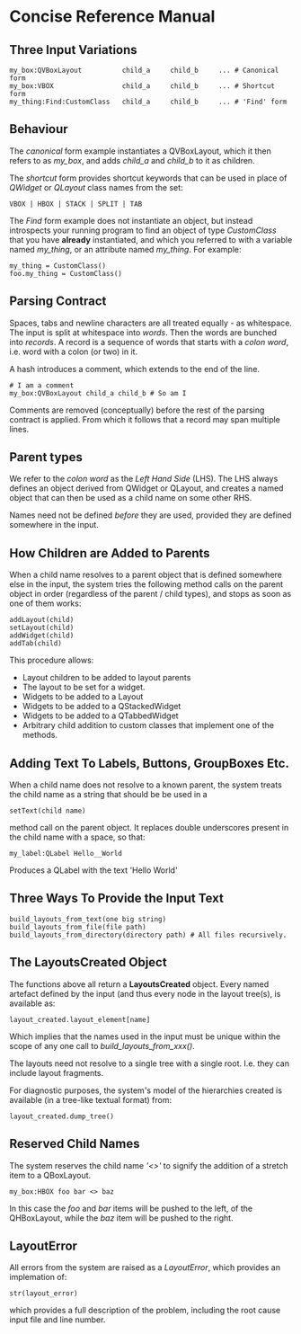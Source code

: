 # Concise Reference Manual

## Three Input Variations
    my_box:QVBoxLayout          child_a     child_b     ... # Canonical form
    my_box:VBOX                 child_a     child_b     ... # Shortcut form
    my_thing:Find:CustomClass   child_a     child_b     ... # 'Find' form

## Behaviour
The *canonical* form example instantiates a QVBoxLayout, which it then refers to 
as *my_box*, and adds *child_a* and *child_b* to it as children.

The *shortcut* form provides shortcut keywords that can be used in place of 
*QWidget* or *QLayout* class names from the set:

    VBOX | HBOX | STACK | SPLIT | TAB
    
The *Find* form example does not instantiate an object, but instead introspects 
your running program to find an object of type *CustomClass* that you have
**already** instantiated, and which you referred to with a variable named 
*my_thing*, or an attribute named *my_thing*. For example:

    my_thing = CustomClass()
    foo.my_thing = CustomClass()

## Parsing Contract
Spaces, tabs and newline characters are all treated equally - as whitespace.
The input is split at whitespace into *words*. Then the words are bunched into
*records*. A record is a sequence of words that starts with a *colon word*, 
i.e. word with a colon (or two) in it.

A hash introduces a comment, which extends to the end of the line.

    # I am a comment
    my_box:QVBoxLayout child_a child_b # So am I
    
Comments are removed (conceptually) before the rest of the parsing contract 
is applied. From which it follows that a record may span multiple lines.

## Parent types
We refer to the *colon word* as the *Left Hand Side* (LHS). The LHS always 
defines an object derived from QWidget or QLayout, and creates a named object 
that can then be used as a child name on some other RHS.

Names need not be defined *before* they are used, provided they are defined 
somewhere in the input.

## How Children are Added to Parents
When a child name resolves to a parent object that is defined somewhere else 
in the input, the system tries the following method calls on the parent object
in order (regardless of the parent / child types), and stops as soon as one of 
them works:

    addLayout(child)
    setLayout(child)
    addWidget(child)
    addTab(child)
    
This procedure allows:
*  Layout children to be added to layout parents
*  The layout to be set for a widget.
*  Widgets to be added to a Layout
*  Widgets to be added to a QStackedWidget
*  Widgets to be added to a QTabbedWidget
*  Arbitrary child addition to custom classes that implement one of the 
   methods.
   
## Adding Text To Labels, Buttons, GroupBoxes Etc.
When a child name does not resolve to a known parent, the system treats the
child name as a string that should be be used in a

    setText(child name)
    
method call on the parent object. It replaces double underscores present in the
child name with a space, so that:
    
    my_label:QLabel Hello__World
    
Produces a QLabel with the text 'Hello World'

## Three Ways To Provide the Input Text

    build_layouts_from_text(one big string)
    build_layouts_from_file(file path)
    build_layouts_from_directory(directory path) # All files recursively.
    
## The LayoutsCreated Object
The functions above all return a **LayoutsCreated** object. 
Every named artefact defined by the input (and thus every node in 
the layout tree(s), is available as:

    layout_created.layout_element[name]
    
Which implies that the names used in the input must be unique within 
the scope of any one call to *build_layouts_from_xxx()*.
    
The layouts need not resolve to a single tree with a single root.
I.e. they can include layout fragments.

For diagnostic purposes, the system's model of the hierarchies 
created is available (in a tree-like textual format) from:

    layout_created.dump_tree()

## Reserved Child Names
The system reserves the child name *'<>'* to signify the addition 
of a stretch item to a QBoxLayout.

    my_box:HBOX foo bar <> baz
    
In this case the *foo* and *bar* items will be pushed to the left, 
of the QHBoxLayout, while the *baz* item will be pushed to the 
right.

## LayoutError
All errors from the system are raised as a *LayoutError*, which
provides an implemation of:

    str(layout_error)
    
which provides a full description of the problem, including the root 
cause input file and line number.
